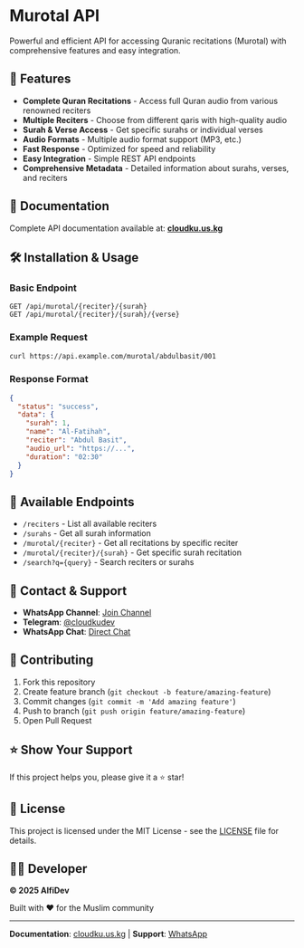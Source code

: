 # Murotal API

Powerful and efficient API for accessing Quranic recitations (Murotal) with comprehensive features and easy integration.

## 🚀 Features

- **Complete Quran Recitations** - Access full Quran audio from various renowned reciters
- **Multiple Reciters** - Choose from different qaris with high-quality audio
- **Surah & Verse Access** - Get specific surahs or individual verses
- **Audio Formats** - Multiple audio format support (MP3, etc.)
- **Fast Response** - Optimized for speed and reliability
- **Easy Integration** - Simple REST API endpoints
- **Comprehensive Metadata** - Detailed information about surahs, verses, and reciters

## 📖 Documentation

Complete API documentation available at: **[cloudku.us.kg](https://cloudku.us.kg)**

## 🛠️ Installation & Usage

### Basic Endpoint
```
GET /api/murotal/{reciter}/{surah}
GET /api/murotal/{reciter}/{surah}/{verse}
```

### Example Request
```bash
curl https://api.example.com/murotal/abdulbasit/001
```

### Response Format
```json
{
  "status": "success",
  "data": {
    "surah": 1,
    "name": "Al-Fatihah",
    "reciter": "Abdul Basit",
    "audio_url": "https://...",
    "duration": "02:30"
  }
}
```

## 🔗 Available Endpoints

- `/reciters` - List all available reciters
- `/surahs` - Get all surah information
- `/murotal/{reciter}` - Get all recitations by specific reciter
- `/murotal/{reciter}/{surah}` - Get specific surah recitation
- `/search?q={query}` - Search reciters or surahs

## 📱 Contact & Support

- **WhatsApp Channel**: [Join Channel]([https://whatsapp.com/channel/y](https://www.whatsapp.com/channel/0029VasizxI47XeE2iiave0u))
- **Telegram**: [@cloudkudev](https://t.me/cloudkudev)
- **WhatsApp Chat**: [Direct Chat](https://wa.me/6287831816747)

## 🤝 Contributing

1. Fork this repository
2. Create feature branch (`git checkout -b feature/amazing-feature`)
3. Commit changes (`git commit -m 'Add amazing feature'`)
4. Push to branch (`git push origin feature/amazing-feature`)
5. Open Pull Request

## ⭐ Show Your Support

If this project helps you, please give it a ⭐ star!

## 📄 License

This project is licensed under the MIT License - see the [LICENSE](LICENSE) file for details.

## 👨‍💻 Developer

**© 2025 AlfiDev**

Built with ❤️ for the Muslim community

---

**Documentation**: [cloudku.us.kg](https://cloudku.us.kg) | **Support**: [WhatsApp](https://wa.me/6287831816747)
